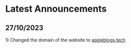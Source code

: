<h1>Latest Announcements</h1>
<h2>27/10/2023</h2> 
1) Changed the domain of the website to <a href="https://appleblogs.tech">appleblogs.tech</a>